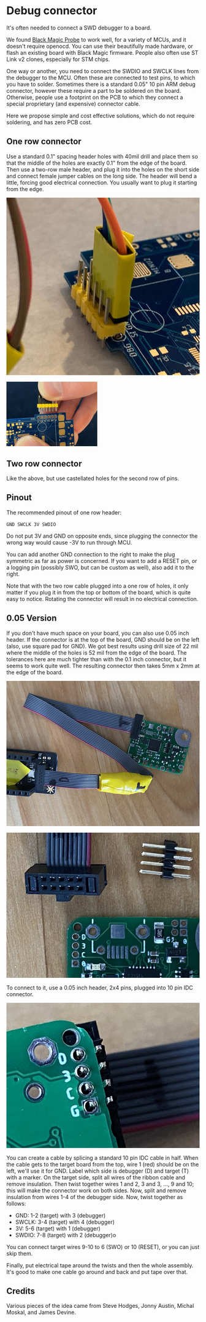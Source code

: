 # Debug connector

It's often needed to connect a SWD debugger to a board.

We found [Black Magic Probe](https://github.com/blacksphere/blackmagic/wiki) to work well,
for a variety of MCUs, and it doesn't require openocd.
You can use their beautifully made hardware, or flash an existing
board with Black Magic firmware.
People also often use ST Link v2 clones, especially for STM chips.

One way or another, you need to connect the SWDIO and SWCLK lines from the
debugger to the MCU.
Often these are connected to test pins, to which you have to solder.
Sometimes there is a standard 0.05" 10 pin ARM debug connector,
however these require a part to be soldered on the board.
Otherwise, people use a footprint on the PCB to which they connect a 
special proprietary (and expensive) connector cable.

Here we propose simple and cost effective solutions, which do not require soldering,
and has zero PCB cost.

## One row connector

Use a standard 0.1" spacing header holes with 40mil drill and place them so that
the middle of the holes are exactly 0.1" from the edge of the board.
Then use a two-row male header, and plug it into the holes on the short side
and connect female jumper cables on the long side.
The header will bend a little, forcing good electrical connection.
You usually want to plug it starting from the edge.

![Debug connector](/docs/static/hardware/dbg/dbg.jpg)

![Plugging it in](/docs/static/hardware/dbg/dbgplug.gif)


## Two row connector

Like the above, but use castellated holes for the second row of pins.

## Pinout

The recommended pinout of one row header:

```
GND SWCLK 3V SWDIO
```

Do not put 3V and GND on opposite ends, since plugging the connector the wrong way
would cause -3V to run through MCU.

You can add another GND connection to the right to make the plug symmetric as far
as power is concerned.
If you want to add a RESET pin, or a logging pin (possibly SWO, but can be custom as well),
also add it to the right.

Note that with the two row cable plugged into a one row of holes, it only
matter if you plug it in from the top or bottom of the board, which is quite
easy to notice.
Rotating the connector will result in no electrical connection.

## 0.05 Version

If you don't have much space on your board, you can also use 0.05 inch header.
If the connector is at the top of the board, GND should be on the left
(also, use square pad for GND).
We got best results using drill size of 22 mil where the middle of the holes is 52 mil from the edge
of the board.
The tolerances here are much tighter than with the 0.1 inch connector, but it seems to work quite well.
The resulting connector then takes 5mm x 2mm at the edge of the board.

![0.05 connector](/docs/static/hardware/dbg/xs-overview.jpg)

![0.05 connector parts](/docs/static/hardware/dbg/xs-parts.jpg)

To connect to it, use a 0.05 inch header, 2x4 pins, plugged into 10 pin IDC connector.

![0.05 connected](/docs/static/hardware/dbg/xs-connected.jpg)

You can create a cable by splicing a standard 10 pin IDC cable in half.
When the cable gets to the target board from the top, wire 1 (red) should be on the left,
we'll use it for GND.
Label which side is debugger (D) and target (T) with a marker.
On the target side, split all wires of the ribbon cable and remove insulation.
Then twist together wires 1 and 2, 3 and 3, ..., 9 and 10; this will make the connector work on both sides.
Now, split and remove insulation from wires 1-4 of the debugger side.
Now, twist together as follows:

* GND: 1-2 (target) with 3 (debugger)
* SWCLK: 3-4 (target) with 4 (debugger)
* 3V: 5-6 (target) with 1 (debugger)
* SWDIO: 7-8 (target) with 2 (debugger)o

You can connect target wires 9-10 to 6 (SWO) or 10 (RESET), or you can just skip them.

Finally, put electrical tape around the twists and then the whole assembly.
It's good to make one cable go around and back and put tape over that.

## Credits

Various pieces of the idea came from Steve Hodges, Jonny Austin, Michal Moskal, and James Devine.
